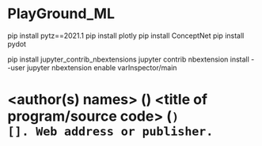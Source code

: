 # PlayGround_ML

pip install pytz==2021.1
pip install plotly
pip install ConceptNet
pip install pydot


pip install jupyter_contrib_nbextensions
jupyter contrib nbextension install --user
jupyter nbextension enable varInspector/main


# <author(s) names> (<date>) <title of program/source code> (<code version>) [<type>]. Web address or publisher.
